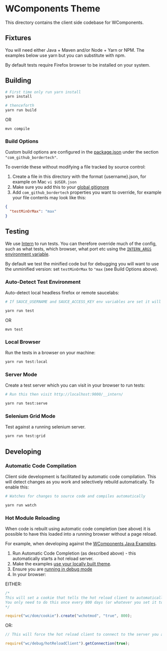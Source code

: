 # WComponents Theme

This directory contains the client side codebase for WComponents.

## Fixtures

You will need either Java + Maven and/or Node + Yarn or NPM.
The examples below use yarn but you can substitute with npm.

By default tests require Firefox browser to be installed on your system.

## Building

```bash
# First time only run yarn install
yarn install

# thenceforth
yarn run build
```

OR

`mvn compile`

### Build Options

Custom build options are configured in the [package.json](package.json) under the section `"com_github_bordertech"`.

To override these without modifying a file tracked by source control:

1. Create a file in this directory with the format {username}.json, for example on Mac `vi $USER.json`
1. Make sure you add this to your [global gitignore](https://help.github.com/en/articles/ignoring-files#create-a-global-gitignore)
1. Add `com_github_bordertech` properties you want to override, for example your file contents may look like this:

```json
{
  "testMinOrMax": "max"
}
```

## Testing

We use [Intern](https://theintern.io/docs.html#Intern/4/) to run tests. You can therefore override much of the config, such as what tests, which browser, what port etc using the [`INTERN_ARGS` environment variable](https://theintern.io/docs.html#Intern/4/docs/docs%2Fconfiguration.md/environment-variable).

By default we test the minified code but for debugging you will want to use the unminified version: set `testMinOrMax` to `"max` (see Build Options above).

### Auto-Detect Test Environment

Auto-detect local headless firefox or remote saucelabs:

```bash
# If SAUCE_USERNAME and SAUCE_ACCESS_KEY env variables are set it will tunnel to saucelabs.

yarn run test
```

OR

`mvn test`

### Local Browser

Run the tests in a browser on your machine:

```bash
yarn run test:local
```

### Server Mode

Create a test server which you can visit in your browser to run tests:

```bash
# Run this then visit http://localhost:9000/__intern/

yarn run test:serve
```

### Selenium Grid Mode

Test against a running selenium server.

```bash
yarn run test:grid
```

## Developing

### Automatic Code Compilation

Client side development is facilitated by automatic code compilation. This will detect changes as you work and selectively rebuild automatically. To enable this:

```bash
# Watches for changes to source code and compiles automatically

yarn run watch
```

### Hot Module Reloading

When code is rebuilt using automatic code completion (see above) it is possible to have this loaded into a running browser without a page reload.

For example, when developing against the [WComponents Java Examples](https://github.com/BorderTech/wcomponents/wiki/Debugging-a-theme#debugging-using-the-wcomponents-java-examples).

1. Run Automatic Code Completion (as described above) - this automatically starts a hot reload server.
1. Make the examples [use your locally built theme](https://github.com/BorderTech/wcomponents/wiki/Debugging-a-theme#using-a-locally-built-theme-with-the-wcomponent-examples).
1. Ensure you are [running in debug mode](https://github.com/BorderTech/wcomponents/wiki/Debugging-a-theme)
1. In your browser:

EITHER:

```javascript
/*
This will set a cookie that tells the hot reload client to automatically connect when the page loads.
You only need to do this once every 800 days (or whatever you set it to).
*/

require("wc/dom/cookie").create("wchotmod", "true", 800);
```

OR:

 ```javascript
 // This will force the hot reload client to connect to the server you are running

 require("wc/debug/hotReloadClient").getConnection(true);
 ```

